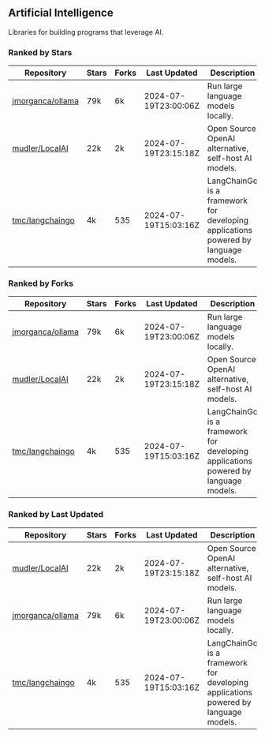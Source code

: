 ## Artificial Intelligence

Libraries for building programs that leverage AI.

### Ranked by Stars

| Repository | Stars | Forks | Last Updated | Description | 
|------------|-------|-------|--------------|-------------|
| [jmorganca/ollama](https://github.com/jmorganca/ollama) | 79k | 6k | 2024-07-19T23:00:06Z |  Run large language models locally. |
| [mudler/LocalAI](https://github.com/mudler/LocalAI) | 22k | 2k | 2024-07-19T23:15:18Z |  Open Source OpenAI alternative, self-host AI models. |
| [tmc/langchaingo](https://github.com/tmc/langchaingo) | 4k | 535 | 2024-07-19T15:03:16Z |  LangChainGo is a framework for developing applications powered by language models. |

### Ranked by Forks

| Repository | Stars | Forks | Last Updated | Description | 
|------------|-------|-------|--------------|-------------|
| [jmorganca/ollama](https://github.com/jmorganca/ollama) | 79k | 6k | 2024-07-19T23:00:06Z |  Run large language models locally. |
| [mudler/LocalAI](https://github.com/mudler/LocalAI) | 22k | 2k | 2024-07-19T23:15:18Z |  Open Source OpenAI alternative, self-host AI models. |
| [tmc/langchaingo](https://github.com/tmc/langchaingo) | 4k | 535 | 2024-07-19T15:03:16Z |  LangChainGo is a framework for developing applications powered by language models. |

### Ranked by Last Updated

| Repository | Stars | Forks | Last Updated | Description | 
|------------|-------|-------|--------------|-------------|
| [mudler/LocalAI](https://github.com/mudler/LocalAI) | 22k | 2k | 2024-07-19T23:15:18Z |  Open Source OpenAI alternative, self-host AI models. |
| [jmorganca/ollama](https://github.com/jmorganca/ollama) | 79k | 6k | 2024-07-19T23:00:06Z |  Run large language models locally. |
| [tmc/langchaingo](https://github.com/tmc/langchaingo) | 4k | 535 | 2024-07-19T15:03:16Z |  LangChainGo is a framework for developing applications powered by language models. |


